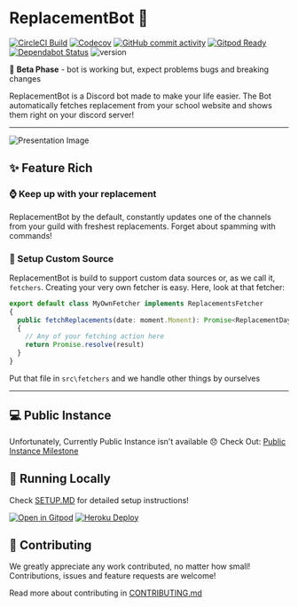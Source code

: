 # ReplacementBot 📅
[![CircleCI Build](https://img.shields.io/circleci/build/github/MrBartusek/ReplacementBot?logo=circleci&token=6bae64ae7a523f3f207804bf7818dc1d56f420a4)](https://circleci.com/gh/MrBartusek/ReplacementBot)
[![Codecov](https://img.shields.io/codecov/c/github/MrBartusek/ReplacementBot?logo=codecov&logoColor=white&color=blueviolet)](https://codecov.io/gh/MrBartusek/ReplacementBot)
[![GitHub commit activity](https://img.shields.io/github/commit-activity/m/MrBartusek/ReplacementBot?color=blueviolet&logo=github)](https://github.com/MrBartusek/ReplacementBot/pulse/monthly)
[![Gitpod Ready](https://img.shields.io/badge/Gitpod-ready-blueviolet?logo=gitpod&logoColor=white)](https://gitpod.io/#https://github.com/MrBartusek/ReplacementBot)
[![Dependabot Status](https://img.shields.io/badge/dependabot-enabled-blueviolet?logo=dependabot)](https://dependabot.com)
![version](https://img.shields.io/badge/version-beta-blueviolet)

🌱 **Beta Phase** - bot is working but, expect problems bugs and breaking changes

ReplacementBot is a Discord bot made to make your life easier. The Bot automatically fetches replacement from your school website and shows them right on your discord server!

---

![Presentation Image](https://i.imgur.com/SR7pGcu.png)

## ✨ Feature Rich

### ⌚️ Keep up with your replacement

ReplacementBot by the default, constantly updates one of the channels from your guild with freshest replacements. Forget about spamming with commands!

### 📕 Setup Custom Source

ReplacementBot is build to support custom data sources or, as we call it, `fetchers`. Creating your very own fetcher is easy. Here, look at that fetcher:
```ts
export default class MyOwnFetcher implements ReplacementsFetcher
{
  public fetchReplacements(date: moment.Moment): Promise<ReplacementDay>
  {
    // Any of your fetching action here
    return Promise.resolve(result)
  }
}
```
Put that file in `src\fetchers` and we handle other things by ourselves

---

## 💻 Public Instance

Unfortunately, Currently Public Instance isn't available 😞 Check Out: [Public Instance Milestone](https://github.com/MrBartusek/ReplacementBot/milestone/3)

## 🚀 Running Locally

Check [SETUP.MD](SETUP.MD) for detailed setup instructions!

[![Open in Gitpod](https://gitpod.io/button/open-in-gitpod.svg)](https://gitpod.io/#https://github.com/MrBartusek/ReplacementBot) [![Heroku Deploy](https://www.herokucdn.com/deploy/button.svg)](https://heroku.com/deploy) 

## 👥 Contributing

We greatly appreciate any work contributed, no matter how small!  Contributions, issues and feature requests are welcome!

Read more about contributing in [CONTRIBUTING.md](CONTRIBUTING.md)
